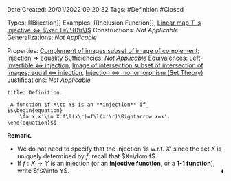 <br />
<br />

Date Created: 20/01/2022 09:20:32
Tags: #Definition #Closed 

Types: [[Bijection]]
Examples: [[Inclusion Function]], [Linear map $T$ is injective $\Leftrightarrow$ $\ker T=\l\{0\r\}$](Linear%20map%20is%20injective%20iff%20kernel%20vanishes.md)
Constructions: _Not Applicable_
Generalizations: _Not Applicable_

Properties: [Complement of images subset of image of complement; injection $\Rightarrow$ equality](Complement%20of%20images%20subset%20of%20image%20of%20complement;%20injection%20implies%20equality.md)
Sufficiencies: _Not Applicable_
Equivalences: [Left-invertible $\Leftrightarrow$ injection](Left-invertible%20iff%20injection.md), [Image of intersection subset of intersection of images; equal $\Leftrightarrow$ injection](Image%20of%20intersection%20subset%20of%20intersection%20of%20images;%20equal%20iff%20injection.md), [Injection $\Leftrightarrow$ monomorphism (Set Theory)](Injection%20iff%20monomorphism%20(Set%20Theory).md)
Justifications: _Not Applicable_

``` ad-Definition
title: Definition.

_A function $f:X\to Y$ is an **injection** if_
$$\begin{equation}
    \fa x,x'\in X:f\l(x\r)=f\l(x'\r)\Rightarrow x=x'.
\end{equation}$$

```

**Remark.**
* We do not need to specify that the injection $\textrm{`}$is w.r.t. $X\textrm{'}$ since the set $X$ is uniquely determined by $f$; recall that $X=\dom f$.
* If $f:X\to Y$ is an injection (or an **injective function**, or a **1-1 function**), write $f:X\into Y$.<span style="float:right;">$\blacklozenge$</span>
